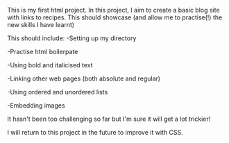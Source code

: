 This is my first html project. In this project, I aim to create a basic blog site with links to recipes. This should showcase (and allow me to practise(!) the new skills I have learnt)

This should include:
-Setting up my directory

-Practise html boilerpate

-Using bold and italicised text

-Linking other web pages (both absolute and regular)

-Using ordered and unordered lists

-Embedding images

It hasn't been too challenging so far but I'm sure it will get a lot trickier!

I will return to this project in the future to improve it with CSS.